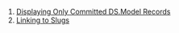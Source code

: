 1. [Displaying Only Committed DS.Model Records](./displaying_only_committed_records)
1. [Linking to Slugs](./linking_to_slugs)